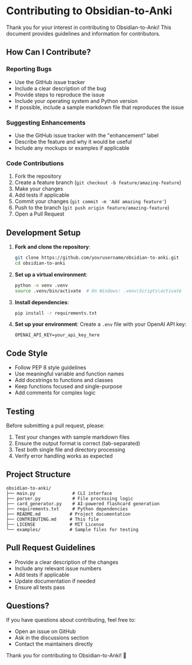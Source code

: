 # Contributing to Obsidian-to-Anki

Thank you for your interest in contributing to Obsidian-to-Anki! This document provides guidelines and information for contributors.

## How Can I Contribute?

### Reporting Bugs
- Use the GitHub issue tracker
- Include a clear description of the bug
- Provide steps to reproduce the issue
- Include your operating system and Python version
- If possible, include a sample markdown file that reproduces the issue

### Suggesting Enhancements
- Use the GitHub issue tracker with the "enhancement" label
- Describe the feature and why it would be useful
- Include any mockups or examples if applicable

### Code Contributions
1. Fork the repository
2. Create a feature branch (`git checkout -b feature/amazing-feature`)
3. Make your changes
4. Add tests if applicable
5. Commit your changes (`git commit -m 'Add amazing feature'`)
6. Push to the branch (`git push origin feature/amazing-feature`)
7. Open a Pull Request

## Development Setup

1. **Fork and clone the repository**:
   ```bash
   git clone https://github.com/yourusername/obsidian-to-anki.git
   cd obsidian-to-anki
   ```

2. **Set up a virtual environment**:
   ```bash
   python -m venv .venv
   source .venv/bin/activate  # On Windows: .venv\Scripts\activate
   ```

3. **Install dependencies**:
   ```bash
   pip install -r requirements.txt
   ```

4. **Set up your environment**:
   Create a `.env` file with your OpenAI API key:
   ```
   OPENAI_API_KEY=your_api_key_here
   ```

## Code Style

- Follow PEP 8 style guidelines
- Use meaningful variable and function names
- Add docstrings to functions and classes
- Keep functions focused and single-purpose
- Add comments for complex logic

## Testing

Before submitting a pull request, please:

1. Test your changes with sample markdown files
2. Ensure the output format is correct (tab-separated)
3. Test both single file and directory processing
4. Verify error handling works as expected

## Project Structure

```
obsidian-to-anki/
├── main.py              # CLI interface
├── parser.py            # File processing logic
├── card_generator.py    # AI-powered flashcard generation
├── requirements.txt     # Python dependencies
├── README.md           # Project documentation
├── CONTRIBUTING.md     # This file
├── LICENSE             # MIT License
└── examples/           # Sample files for testing
```

## Pull Request Guidelines

- Provide a clear description of the changes
- Include any relevant issue numbers
- Add tests if applicable
- Update documentation if needed
- Ensure all tests pass

## Questions?

If you have questions about contributing, feel free to:
- Open an issue on GitHub
- Ask in the discussions section
- Contact the maintainers directly

Thank you for contributing to Obsidian-to-Anki! 🎉 